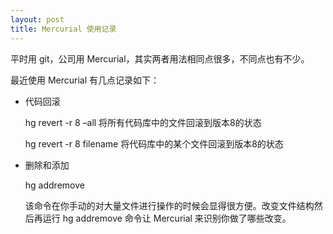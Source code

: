 ```yaml
---
layout: post
title: Mercurial 使用记录
---
```

平时用 git，公司用 Mercurial，其实两者用法相同点很多，不同点也有不少。

最近使用 Mercurial 有几点记录如下：

* 代码回滚

	hg revert -r 8 –all 将所有代码库中的文件回滚到版本8的状态
	
	hg revert -r 8 filename 将代码库中的某个文件回滚到版本8的状态
	
* 删除和添加
	
	hg addremove 
	
	该命令在你手动的对大量文件进行操作的时候会显得很方便。改变文件结构然后再运行 hg addremove 命令让 Mercurial 来识别你做了哪些改变。